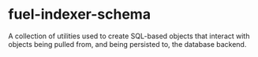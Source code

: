 # fuel-indexer-schema

A collection of utilities used to create SQL-based objects that interact with objects being pulled from, and being persisted to, the database backend.

